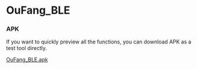 # OuFang_BLE
### APK
If you want to quickly preview all the functions, you can download APK as a test tool directly.

 [OuFang_BLE.apk](https://github.com/sesamejoe/OuFang_BLE/raw/master/OuFang_BLE_V1_4.apk) 

